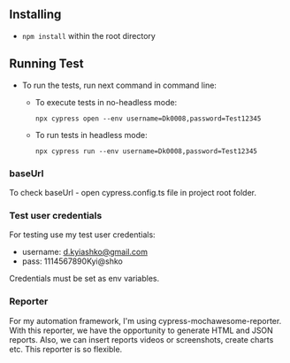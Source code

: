 
## Installing

- `npm install` within the root directory


## Running Test

- To run the tests, run next command in command line: 
     - To execute tests in no-headless mode: 
        ```
        npx cypress open --env username=Dk0008,password=Test12345
        ```

    - To run tests in headless mode:
        ```
        npx cypress run --env username=Dk0008,password=Test12345
        ```

### baseUrl
To check baseUrl - open cypress.config.ts file in project root folder.


### Test user credentials
For testing use my test user credentials:
 - username: d.kyiashko@gmail.com
 - pass: 1114567890Kyi@shko

Credentials must be set as env variables.

 ### Reporter
For my automation framework, I'm using cypress-mochawesome-reporter.
 With this reporter, we have the opportunity to generate HTML and JSON reports. Also, we can insert reports videos or screenshots, create charts etc. This reporter is so flexible.
